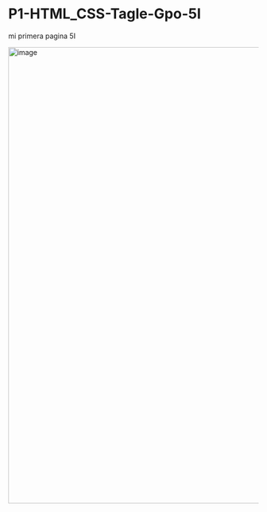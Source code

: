 # P1-HTML_CSS-Tagle-Gpo-5I
mi primera pagina 5I

<img width="1647" height="917" alt="image" src="https://github.com/user-attachments/assets/cf146b6c-4bfb-4e04-8325-0372ac795498" />
